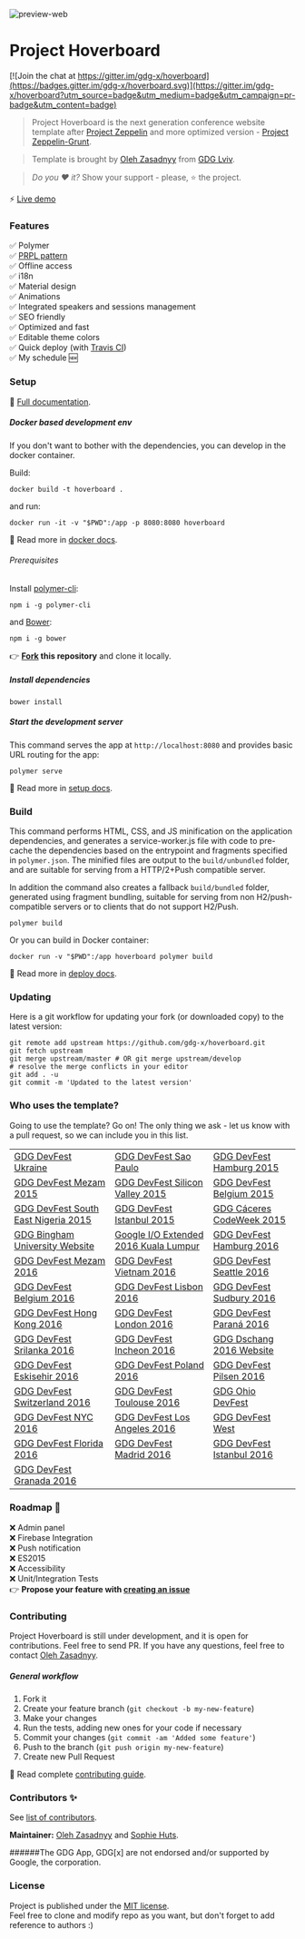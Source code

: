 ![preview-web](https://cloud.githubusercontent.com/assets/2954281/17777476/5dbbbe1c-6569-11e6-9cc4-77185ae9bf92.png)

# Project Hoverboard 

[![Join the chat at https://gitter.im/gdg-x/hoverboard](https://badges.gitter.im/gdg-x/hoverboard.svg)](https://gitter.im/gdg-x/hoverboard?utm_source=badge&utm_medium=badge&utm_campaign=pr-badge&utm_content=badge)

> Project Hoverboard is the next generation conference website template after 
[Project Zeppelin](https://github.com/gdg-x/zeppelin) and more optimized 
version - [Project Zeppelin-Grunt](https://github.com/gdg-x/zeppelin-grunt).

> Template is brought by [Oleh Zasadnyy](https://plus.google.com/+OlehZasadnyy) 
from [GDG Lviv](http://lviv.gdg.org.ua/).

> *Do you :heart: it?* Show your support - please, :star: the project.

:zap: [Live demo](https://hoverboard-dev.firebaseapp.com/)

### Features
:white_check_mark: Polymer  
:white_check_mark: [PRPL pattern](https://www.polymer-project.org/1.0/toolbox/server)  
:white_check_mark: Offline access  
:white_check_mark: i18n  
:white_check_mark: Material design  
:white_check_mark: Animations  
:white_check_mark: Integrated speakers and sessions management  
:white_check_mark: SEO friendly  
:white_check_mark: Optimized and fast  
:white_check_mark: Editable theme colors  
:white_check_mark: Quick deploy (with [Travis CI](/docs/tutorials/deploy.md))  
:white_check_mark: My schedule :new: 

### Setup
:book: [Full documentation](/docs/).

##### Docker based development env

If you don't want to bother with the dependencies, you can develop in the docker container.

Build:

    docker build -t hoverboard .

and run:

    docker run -it -v "$PWD":/app -p 8080:8080 hoverboard

:book: Read more in [docker docs](/docs/tutorials/docker.md).

###### Prerequisites

Install [polymer-cli](https://github.com/Polymer/polymer-cli):

    npm i -g polymer-cli
    
and [Bower](https://bower.io/):
    
    npm i -g bower
    
:point_right: **[Fork](https://github.com/gdg-x/hoverboard/fork) this repository** and clone it locally.

##### Install dependencies

    bower install

##### Start the development server

This command serves the app at `http://localhost:8080` and provides basic URL
routing for the app:

    polymer serve
    
:book: Read more in [setup docs](/docs/tutorials/set-up.md).


### Build

This command performs HTML, CSS, and JS minification on the application
dependencies, and generates a service-worker.js file with code to pre-cache the
dependencies based on the entrypoint and fragments specified in `polymer.json`.
The minified files are output to the `build/unbundled` folder, and are suitable
for serving from a HTTP/2+Push compatible server.

In addition the command also creates a fallback `build/bundled` folder,
generated using fragment bundling, suitable for serving from non
H2/push-compatible servers or to clients that do not support H2/Push.

    polymer build

Or you can build in Docker container:

    docker run -v "$PWD":/app hoverboard polymer build
    
:book: Read more in [deploy docs](/docs/tutorials/deploy.md).   

### Updating
Here is a git workflow for updating your fork (or downloaded copy) to the latest version:
```
git remote add upstream https://github.com/gdg-x/hoverboard.git
git fetch upstream
git merge upstream/master # OR git merge upstream/develop
# resolve the merge conflicts in your editor
git add . -u
git commit -m 'Updated to the latest version'
```

### Who uses the template?

Going to use the template? Go on! The only thing we ask - let us know with a 
pull request, so we can include you in this list.

| | | |
|------|------|------|
| [GDG DevFest Ukraine](http://devfest.gdg.org.ua) | [GDG DevFest Sao Paulo](http://sp.devfest.com.br) | [GDG DevFest Hamburg 2015](http://devfest.de) |
| [GDG DevFest Mezam 2015](https://devfest-mezam.gdgbambili.xyz) | [GDG DevFest Silicon Valley 2015](http://devfest2015.gdgsv.com/) | [GDG DevFest Belgium 2015](http://devfest.be/) |
| [GDG DevFest South East Nigeria 2015](http://www.devfestse.com) | [GDG DevFest Istanbul 2015](http://2015.devfest.istanbul) | [GDG Cáceres CodeWeek 2015](http://codeweek.gdgcaceres.es) |
| [GDG Bingham University Website](http://bhu.gdg.ng) | [Google I/O Extended 2016 Kuala Lumpur](https://ioxkl2016.firebaseapp.com) | [GDG DevFest Hamburg 2016](https://hamburg.devfest.de) |
| [GDG DevFest Mezam 2016](https://devfest-mezam.gdgbambili.xyz) | [GDG DevFest Vietnam 2016](https://devfest.vn) | [GDG DevFest Seattle 2016](https://devfest.gdgseattle.org) |
| [GDG DevFest Belgium 2016](https://devfest.be) | [GDG DevFest Lisbon 2016](https://devfestlisbon.firebaseapp.com) | [GDG DevFest Sudbury 2016](https://devfest.gdgsudbury.ca) |
| [GDG DevFest Hong Kong 2016](https://devfest.gdghk.org) | [GDG DevFest London 2016](https://devfest-london-2016.firebaseapp.com/) | [GDG DevFest Paraná 2016](https://devfestpr.org/) |  
| [GDG DevFest Srilanka 2016](https://devfest16.gdgsrilanka.org/) | [GDG DevFest Incheon 2016](http://devfest16in.gdg.kr/) | [GDG Dschang 2016 Website](http://gdgdschang.com) |
| [GDG DevFest Eskisehir 2016](https://df16.gdgeskisehir.com/) | [GDG DevFest Poland 2016](https://devfest.pl/) | [GDG DevFest Pilsen 2016](https://devfest.cz/) |
| [GDG DevFest Switzerland 2016](https://devfest.ch/) | [GDG DevFest Toulouse 2016](https://devfesttoulouse.fr/) | [GDG Ohio DevFest](https://ohiodevfest.com/) |
| [GDG DevFest NYC 2016](https://devfestnyc.com/) | [GDG DevFest Los Angeles 2016](https://devfest.gdgla.org/) | [GDG DevFest West](https://devfest2016.gdgsv.com) |
| [GDG DevFest Florida 2016](https://devfestflorida.org) | [GDG DevFest Madrid 2016](https://gdgmadrid.com) | [GDG DevFest Istanbul 2016](https://devfest.istanbul) |
| [GDG DevFest Granada 2016](http://devfest.gdggranada.com/) |


### Roadmap :rocket:
:x: Admin panel  
:x: Firebase Integration   
:x: Push notification  
:x: ES2015  
:x: Accessibility  
:x: Unit/Integration Tests  
:point_right: __Propose your feature with [creating an issue](https://github.com/gdg-x/hoverboard/issues/new)__

### Contributing

Project Hoverboard is still under development, and it is open for contributions. 
Feel free to send PR. If you have any questions, feel free to contact 
[Oleh Zasadnyy](https://plus.google.com/+OlehZasadnyy).

##### General workflow
1. Fork it
2. Create your feature branch (`git checkout -b my-new-feature`)
3. Make your changes
4. Run the tests, adding new ones for your code if necessary
5. Commit your changes (`git commit -am 'Added some feature'`)
6. Push to the branch (`git push origin my-new-feature`)
7. Create new Pull Request

:book: Read complete [contributing guide](CONTRIBUTING.md).


### Contributors :sparkles:
See [list of contributors](https://github.com/gdg-x/hoverboard/graphs/contributors).

__Maintainer:__ [Oleh Zasadnyy](https://github.com/ozasadnyy) and [Sophie Huts](https://github.com/sophieH29).


######The GDG App, GDG[x] are not endorsed and/or supported by Google, the corporation.


### License

Project is published under the [MIT license](https://github.com/gdg-x/hoverboard/blob/master/LICENSE.md).  
Feel free to clone and modify repo as you want, but don't forget to add reference to authors :)
